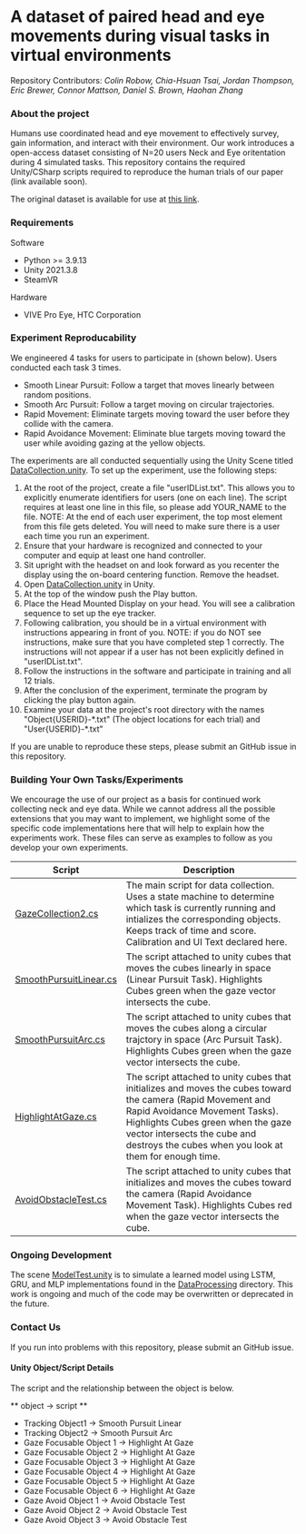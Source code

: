 # A dataset of paired head and eye movements during visual tasks in virtual environments
Repository Contributors: _Colin Robow, Chia-Hsuan Tsai, Jordan Thompson, Eric Brewer, Connor Mattson, Daniel S. Brown, Haohan Zhang_

### About the project
Humans use coordinated head and eye movement to effectively survey, gain information, and interact with their environment. Our work introduces a open-access dataset consisting of N=20 users Neck and Eye oritentation during 4 simulated tasks. This repository contains the required Unity/CSharp scripts required to reproduce the human trials of our paper (link available soon).

The original dataset is available for use at [this link](https://figshare.com/articles/dataset/EyeTrackingVRDataset/25749378).

### Requirements
Software
* Python >= 3.9.13
* Unity 2021.3.8
* SteamVR

Hardware
* VIVE Pro Eye, HTC Corporation

### Experiment Reproducability
We engineered 4 tasks for users to participate in (shown below). Users conducted each task 3 times.
* Smooth Linear Pursuit: Follow a target that moves linearly between random positions.
* Smooth Arc Pursuit: Follow a target moving on circular trajectories. 
* Rapid Movement: Eliminate targets moving toward the user before they collide with the camera.
* Rapid Avoidance Movement: Eliminate blue targets moving toward the user while avoiding gazing at the yellow objects.

The experiments are all conducted sequentially using the Unity Scene titled [DataCollection.unity](EyeTrackingTest/Assets/Scenes/DataCollection.unity). To set up the experiment, use the following steps:
1. At the root of the project, create a file "userIDList.txt". This allows you to explicitly enumerate identifiers for users (one on each line). The script requires at least one line in this file, so please add YOUR_NAME to the file. NOTE: At the end of each user experiment, the top most element from this file gets deleted. You will need to make sure there is a user each time you run an experiment.
2. Ensure that your hardware is recognized and connected to your computer and equip at least one hand controller.
3. Sit upright with the headset on and look forward as you recenter the display using the on-board centering function. Remove the headset.
4. Open [DataCollection.unity](EyeTrackingTest/Assets/Scenes/DataCollection.unity) in Unity.
5. At the top of the window push the Play button.
6. Place the Head Mounted Display on your head. You will see a calibration sequence to set up the eye tracker.
7. Following calibration, you should be in a virtual environment with instructions appearing in front of you. NOTE: if you do NOT see instructions, make sure that you have completed step 1 correctly. The instructions will not appear if a user has not been explicitly defined in "userIDList.txt".
8. Follow the instructions in the software and participate in training and all 12 trials.
9. After the conclusion of the experiment, terminate the program by clicking the play button again.
10. Examine your data at the project's root directory with the names "Object{USERID}-\*.txt" (The object locations for each trial) and "User{USERID}-\*.txt"

If you are unable to reproduce these steps, please submit an GitHub issue in this repository.

### Building Your Own Tasks/Experiments
We encourage the use of our project as a basis for continued work collecting neck and eye data. While we cannot address all the possible extensions that you may want to implement, we highlight some of the specific code implementations here that will help to explain how the experiments work. These files can serve as examples to follow as you develop your own experiments.

| Script    | Description |
| -------- | ------- |
| [GazeCollection2.cs](EyeTrackingTest/Assets/Scripts/GazeCollection2.cs)  | The main script for data collection. Uses a state machine to determine which task is currently running and intializes the corresponding objects. Keeps track of time and score. Calibration and UI Text declared here. |
| [SmoothPursuitLinear.cs](EyeTrackingTest/Assets/Scripts/SmoothPursuitLinear.cs) | The script attached to unity cubes that moves the cubes linearly in space (Linear Pursuit Task). Highlights Cubes green when the gaze vector intersects the cube.  |
| [SmoothPursuitArc.cs](EyeTrackingTest/Assets/Scripts/SmoothPursuitArc.cs) | The script attached to unity cubes that moves the cubes along a circular trajctory in space (Arc Pursuit Task). Highlights Cubes green when the gaze vector intersects the cube.  |
| [HighlightAtGaze.cs](EyeTrackingTest/Assets/Scripts/HighlightAtGaze.cs) | The script attached to unity cubes that initializes and moves the cubes toward the camera (Rapid Movement and Rapid Avoidance Movement Tasks). Highlights Cubes green when the gaze vector intersects the cube and destroys the cubes when you look at them for enough time.  |
| [AvoidObstacleTest.cs](EyeTrackingTest/Assets/Scripts/AvoidObstacleTest.cs) | The script attached to unity cubes that initializes and moves the cubes toward the camera (Rapid Avoidance Movement Task). Highlights Cubes red when the gaze vector intersects the cube.  |

### Ongoing Development
The scene [ModelTest.unity](EyeTrackingTest/Assets/Scenes/ModelTest.unity) is to simulate a learned model using LSTM, GRU, and MLP implementations found in the [DataProcessing](DataProcessing) directory. This work is ongoing and much of the code may be overwritten or deprecated in the future.

### Contact Us
If you run into problems with this repository, please submit an GitHub issue.

#### Unity Object/Script Details

The script and the relationship between the object is below.

** object -> script **
* Tracking Object1 -> Smooth Pursuit Linear
* Tracking Object2 -> Smooth Pursuit Arc
* Gaze Focusable Object 1 -> Highlight At Gaze
* Gaze Focusable Object 2 -> Highlight At Gaze
* Gaze Focusable Object 3 -> Highlight At Gaze
* Gaze Focusable Object 4 -> Highlight At Gaze
* Gaze Focusable Object 5 -> Highlight At Gaze
* Gaze Focusable Object 6 -> Highlight At Gaze
* Gaze Avoid Object 1 -> Avoid Obstacle Test
* Gaze Avoid Object 2 -> Avoid Obstacle Test
* Gaze Avoid Object 3 -> Avoid Obstacle Test
